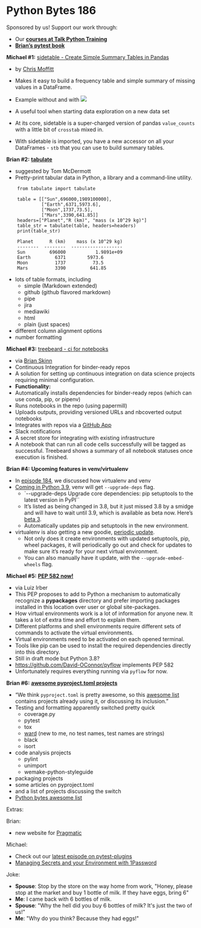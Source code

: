 # Python Bytes 186
Sponsored by us! Support our work through:

- Our [**courses at Talk Python Training**](https://training.talkpython.fm/)
- [**Brian’s pytest book**](https://t.co/AKfVKcveg6?amp=1)

**Michael #1:** [sidetable - Create Simple Summary Tables in Pandas](https://pbpython.com/sidetable.html) 

- by [Chris Moffitt](https://pbpython.com/author/chris-moffitt.html)
- Makes it easy to build a frequency table and simple summary of missing values in a DataFrame.
- Example without and with
![](https://pbpython.com/images/stb_table_header.png)

- A useful tool when starting data exploration on a new data set
- At its core, sidetable is a super-charged version of pandas `value_counts` with a little bit of `crosstab` mixed in.
- With sidetable is imported, you have a new accessor on all your DataFrames - `stb` that you can use to build summary tables.

**Brian #2:** [**tabulate**](https://github.com/astanin/python-tabulate)

- suggested by Tom McDermott
- Pretty-print tabular data in Python, a library and a command-line utility.

```
    from tabulate import tabulate
    
    table = [["Sun",696000,1989100000],
             ["Earth",6371,5973.6],
             ["Moon",1737,73.5],
             ["Mars",3390,641.85]]
    headers=["Planet","R (km)", "mass (x 10^29 kg)"]
    table_str = tabulate(table, headers=headers)
    print(table_str)
```

```
    Planet      R (km)    mass (x 10^29 kg)
    --------  --------  -------------------
    Sun         696000           1.9891e+09
    Earth         6371        5973.6
    Moon          1737          73.5
    Mars          3390         641.85
```

- lots of table formats, including
	- simple (Markdown extended)
	- github (github flavored markdown)
	- pipe
	- jira
	- mediawiki
	- html
	- plain (just spaces)
- different column alignment options
- number formatting

**Michael #3:**  [treebeard - ci for notebooks](https://github.com/treebeardtech/treebeard)

- via [Brian Skinn](https://twitter.com/btskinn/status/1264910913280389120)
- Continuous Integration for binder-ready repos
- A solution for setting up continuous integration on data science projects requiring minimal configuration.
- **Functionality:**
- Automatically installs dependencies for binder-ready repos (which can use conda, pip, or pipenv)
- Runs notebooks in the repo (using papermill)
- Uploads outputs, providing versioned URLs and nbcoverted output notebooks
- Integrates with repos via a [GitHub App](https://github.com/marketplace/treebeard-build)
- Slack notifications
- A secret store for integrating with existing infrastructure
- A notebook that can run all code cells successfully will be tagged as successful. Treebeard shows a summary of all notebook statuses once execution is finished.


**Brian #4:** **Upcoming features in venv/virtualenv**

- In [episode 184](https://pythonbytes.fm/184), we discussed how virtualenv and venv
- [Coming in Python 3.9,](https://docs.python.org/3.9/library/venv.html?highlight=venv#creating-virtual-environments) venv will get `--upgrade-deps` flag.
	- `--upgrade-deps Upgrade core dependencies: pip setuptools to the             latest version in PyPI``
	- It’s listed as being changed in 3.8, but it just missed 3.8 by a smidge and will have to wait until 3.9, which is available as beta now. Here’s [beta 3](https://www.python.org/downloads/release/python-390b3/). 
	- Automatically updates pip and setuptools in the new environment.
- virtualenv is also getting a new goodie, [periodic update](https://github.com/pypa/virtualenv/pull/1841).
	- Not only does it create environments with updated setuptools, pip, wheel packages, it will periodically go out and check for updates to make sure it’s ready for your next virtual environment.
	- You can also manually have it update, with the `--upgrade-embed-wheels` flag.


**Michael #5:** [**PEP 582 now!**](https://github.com/David-OConnor/pyflow)

- via Luiz Irber
- This PEP proposes to add to Python a mechanism to automatically recognize a __pypackages__ directory and prefer importing packages installed in this location over user or global site-packages.
- How virtual environments work is a lot of information for anyone new. It takes a lot of extra time and effort to explain them.
- Different platforms and shell environments require different sets of commands to activate the virtual environments.
- Virtual environments need to be activated on each opened terminal.
- Tools like pip can be used to install the required dependencies directly into this directory.
- Still in draft mode but Python 3.8?
- https://github.com/David-OConnor/pyflow implements PEP 582
- Unfortunately requires everything running via `pyflow` for now.

**Brian #6:** [**awesome pyproject.toml projects**](https://github.com/carlosperate/awesome-pyproject)

- “We think `pyproject.toml` is pretty awesome, so this [awesome list](https://github.com/topics/awesome-list) contains projects already using it, or discussing its inclusion.”
- Testing and formatting apparently switched pretty quick
	- coverage.py
	- pytest
	- tox
	- [ward](https://wardpy.com/) (new to me, no test names, test names are strings)
	- black
	- isort
- code analysis projects
	- pylint
	- unimport
	- wemake-python-styleguide
- packaging projects
- some articles on pyproject.toml
- and a list of projects discussing the switch
- [Python bytes awesome list](https://github.com/JackMcKew/awesome-python-bytes)

Extras:

Brian:

- new website for [Pragmatic](https://pragprog.com/titles/bopytest/)

Michael:

- Check out our [latest episode on pytest-plugins](https://talkpython.fm/episodes/show/267/15-amazing-pytest-plugins)
- [Managing Secrets and your Environment with 1Password](https://sixfeetup.com/blog/managing-secrets-and-your-environment-with-1password)

Joke:

- **Spouse**: Stop by the store on the way home from work, "Honey, please stop at the market and buy 1 bottle of milk. If they have eggs, bring 6"
- **Me**: I came back with 6 bottles of milk.
- **Spouse**: "Why the hell did you buy 6 bottles of milk? It's just the two of us!"
- **Me**: "Why do you think? Because they had eggs!"

